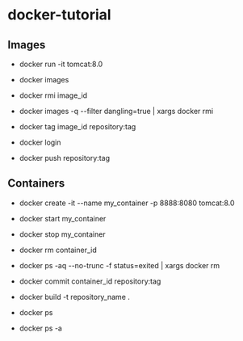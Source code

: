 # docker-tutorial

## Images
- docker run -it tomcat:8.0

- docker images
- docker rmi image_id
- docker images -q --filter dangling=true | xargs docker rmi

- docker tag image_id repository:tag
- docker login
- docker push repository:tag

## Containers
- docker create -it --name my_container -p 8888:8080 tomcat:8.0
- docker start my_container
- docker stop my_container

- docker rm container_id
- docker ps -aq --no-trunc -f status=exited | xargs docker rm

- docker commit container_id repository:tag
- docker build -t repository_name .

- docker ps
- docker ps -a
